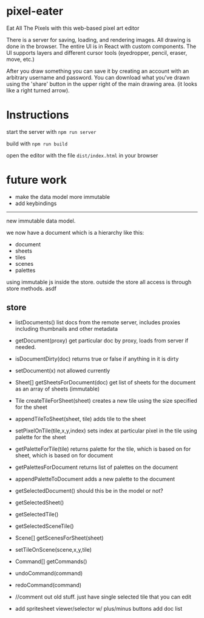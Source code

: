 # pixel-eater

Eat All The Pixels with this web-based pixel art editor

There is a server for saving, loading, and rendering images. All drawing is done in the browser.
The entire UI is in React with custom components.  The UI supports layers and different cursor 
tools (eyedropper, pencil, eraser, move, etc.)

After you draw something you can save it by creating an account with an arbitrary username and 
password. You can download what you've drawn using the 'share' button in the upper right of the 
main drawing area. (it looks like a right turned arrow).


# Instructions

start the server with `npm run server`

build with `npm run build`

open the editor with the file `dist/index.html` in your browser

# future work

* make the data model more immutable
* add keybindings

 
 -----------------
 
new immutable data model.
 
we now have a document which is a hierarchy like this:

 * document
  * sheets
   * tiles
   * scenes
  * palettes
  
using immutable js inside the store. outside the store all access is through store methods.
asdf
## store
 
 * listDocuments() list docs from the remote server, includes proxies including thumbnails and other metadata
 * getDocument(proxy) get particular doc by proxy, loads from server if needed.
 * isDocumentDirty(doc) returns true or false if anything in it is dirty
 * setDocument(x)  not allowed currently

  
 * Sheet[] getSheetsForDocument(doc) get list of sheets for the document as an array of sheets (immutable)
 * Tile createTileForSheet(sheet) creates a new tile using the size specified for the sheet
 * appendTileToSheet(sheet, tile) adds tile to the sheet
 * setPixelOnTile(tile,x,y,index) sets index at particular pixel in the tile using palette for the sheet
 * getPaletteForTile(tile) returns palette for the tile, which is based on for sheet, which is based on for document
 * getPalettesForDocument returns list of palettes on the document
 * appendPaletteToDocument adds a new palette to the document
 
 * getSelectedDocument()  should this be in the model or not?
 * getSelectedSheet()
 * getSelectedTile()
 
 * getSelectedSceneTile()
 * Scene[] getScenesForSheet(sheet)
 * setTileOnScene(scene,x,y,tile)
 
 * Command[] getCommands()
 * undoCommand(command)
 * redoCommand(command)
  
 


* //comment out old stuff. just have single selected tile that you can edit
* add spritesheet viewer/selector w/ plus/minus buttons
add doc list
